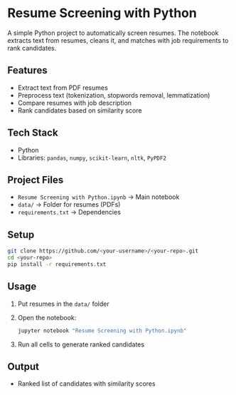 #  Resume Screening with Python

A simple Python project to automatically screen resumes. The notebook extracts text from resumes, cleans it, and matches with job requirements to rank candidates.

## Features

* Extract text from PDF resumes
* Preprocess text (tokenization, stopwords removal, lemmatization)
* Compare resumes with job description
* Rank candidates based on similarity score

## Tech Stack

* Python
* Libraries: `pandas`, `numpy`, `scikit-learn`, `nltk`, `PyPDF2`

## Project Files

* `Resume Screening with Python.ipynb` → Main notebook
* `data/` → Folder for resumes (PDFs)
* `requirements.txt` → Dependencies

## Setup

```bash
git clone https://github.com/<your-username>/<your-repo>.git
cd <your-repo>
pip install -r requirements.txt
```

## Usage

1. Put resumes in the `data/` folder
2. Open the notebook:

   ```bash
   jupyter notebook "Resume Screening with Python.ipynb"
   ```
3. Run all cells to generate ranked candidates

## Output

* Ranked list of candidates with similarity scores


